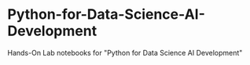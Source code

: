 # Python-for-Data-Science-AI-Development
Hands-On Lab notebooks for "Python for Data Science AI Development"
